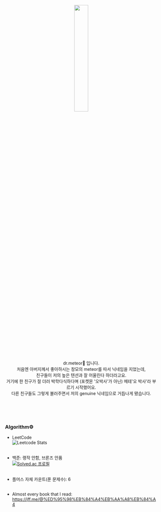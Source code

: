 
<div align="center">
<img width="30%" src="https://user-images.githubusercontent.com/48075848/198173770-7422ba47-cc27-491a-9d76-9e8c87aed0fc.png"/><br>
dr.meteor🌠 입니다.<br>처음엔 아버지께서 좋아하시는 창모의 meteor를 따서 닉네임을 지었는데,<br>친구들이 저의 높은 텐션과 잘 어울린다 하더라고요.<br>거기에 한 친구가 절 더러 박학다식하다며 (포켓몬 '오박사'가 아닌) 메테'오 박사'라 부르기 시작했어요. <br>다른 친구들도 그렇게 불러주면서 저의 genuine 닉네임으로 거듭나게 됐습니다.</div><br><br>
<br><br>

### Algorithm⚙️
- LeetCode<br>
![Leetcode Stats](https://leetcode.card.workers.dev/?username=secureWKkim)
<br><br>
- 백준: 랭작 안함, 브론즈 안품<br>
[![Solved.ac
프로필](http://mazassumnida.wtf/api/v2/generate_badge?boj=abgkf6)](https://solved.ac/abgkf6)
<br><br>
- 플머스 자체 카운트(푼 문제수): 6<br><br>

- Almost every book that I read: https://jff.me/@%ED%95%98%EB%84%A4%EB%AA%A8%EB%84%A4
<!--
**secureWKkim/secureWKkim** is a ✨ _special_ ✨ repository because its `README.md` (this file) appears on your GitHub profile.

Here are some ideas to get you started:

- 🔭 I’m currently working on ...
- 🌱 I’m currently learning ...
- 👯 I’m looking to collaborate on ...
- 🤔 I’m looking for help with ...
- 💬 Ask me about ...
- 📫 How to reach me: ...
- 😄 Pronouns: ...
- ⚡ Fun fact: ...
-->
